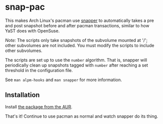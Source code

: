 # snap-pac

This makes Arch Linux's pacman use
[snapper](https://wiki.archlinux.org/index.php/Snapper) to automatically takes a
pre and post snapshot before and after pacman transactions, similar to how YaST
does with OpenSuse.

*Note:* The scripts only take snapshots of the subvolume mounted at '/'; other
subvolumes are not included. You must modify the scripts to include other
subvolumes.

The scripts are set up to use the `number` algorithm. That is, snapper will
periodically clean up snapshots tagged with `number` after reaching a set
threshold in the configuration file.

See `man alpm-hooks` and `man snapper` for more information.

## Installation

Install [the package from the AUR](https://aur.archlinux.org/packages/snap-pac/).

That's it! Continue to use pacman as normal and watch snapper do its thing.
